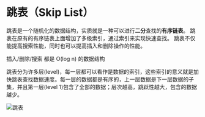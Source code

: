 # 跳表（Skip List）

跳表是一个随机化的数据结构，实质就是一种可以进行**二分**查找的**有序链表**。
跳表在原有的有序链表上面增加了多级索引，通过索引来实现快速查找。
跳表不仅能提高搜索性能，同时也可以提高插入和删除操作的性能。

插入/删除/搜索 都是 O(log n) 的数据结构

跳表分为许多层(level)，每一层都可以看作是数据的索引，这些索引的意义就是加快跳表查找数据速度。每一层的数据都是有序的，上一层数据是下一层数据的子集，并且第一层(level 1)包含了全部的数据；层次越高，跳跃性越大，包含的数据越少。



![跳表](https://tva1.sinaimg.cn/large/006tNbRwgy1gamw4gasq6j30th0fc0u3.jpg)